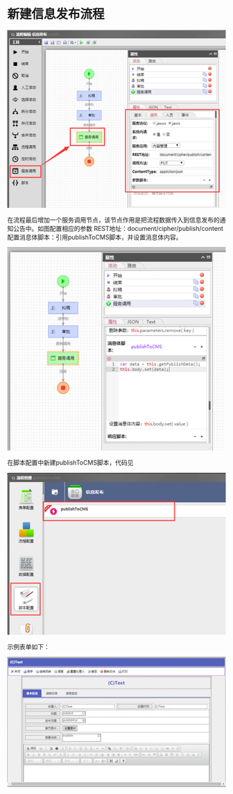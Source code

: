 # 新建信息发布流程

![](../../.gitbook/assets/image%20%2823%29.png)

在流程最后增加一个服务调用节点，该节点作用是把流程数据传入到信息发布的通知公告中。如图配置相应的参数 REST地址：document/cipher/publish/content 配置消息体脚本：引用publishToCMS脚本，并设置消息体内容。

![](../../.gitbook/assets/image%20%2844%29.png)

在脚本配置中新建publishToCMS脚本，代码见

![](../../.gitbook/assets/image%20%2830%29.png)

示例表单如下：

![](../../.gitbook/assets/image%20%2866%29.png)

